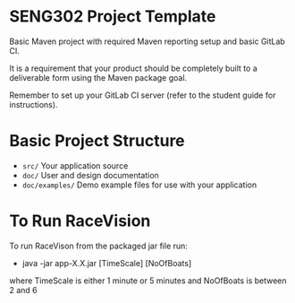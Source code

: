 # SENG302 Project Template

Basic Maven project with required Maven reporting setup and basic GitLab CI.

It is a requirement that your product should be completely built to a deliverable form using the Maven package goal.

Remember to set up your GitLab CI server (refer to the student guide for instructions).

# Basic Project Structure
 - `src/` Your application source
 - `doc/` User and design documentation
 - `doc/examples/` Demo example files for use with your application

# To Run RaceVision
To run RaceVison from the packaged jar file run:
 
 - java -jar app-X.X.jar [TimeScale] [NoOfBoats]

where TimeScale is either 1 minute or 5 minutes and NoOfBoats is between 2 and 6
